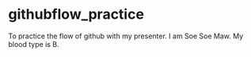 # githubflow_practice
To practice the flow of github with my presenter.
I am Soe Soe Maw.
My blood type is B.
